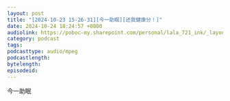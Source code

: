 ```yaml
---
layout: post
title: "[2024-10-23 15-26-31][今一助眠][还我健康分！]"
date: 2024-10-24 18:24:57 +0800
audiolink: https://poboc-my.sharepoint.com/personal/lala_721_ink/_layouts/52/download.aspx?share=EUf7x2KD9UdBuq7W5zSCstoBVB-vl_lpmQHszrTfsw1lVw
category: podcast
tags: 
podcasttype: audio/mpeg
podcastlength: 
bytelength: 
episodeid: 
---
```

今一助眠